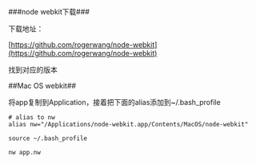 ###node webkit下载###

下载地址：

[https://github.com/rogerwang/node-webkit](https://github.com/rogerwang/node-webkit)

找到对应的版本

##Mac OS webkit##

将app复制到Application，接着把下面的alias添加到~/.bash_profile

    # alias to nw 
    alias nw="/Applications/node-webkit.app/Contents/MacOS/node-webkit"

``source ~/.bash_profile``

    nw app.nw
